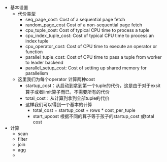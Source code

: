 - 基本设置
	- 代价类型
		- seq_page_cost: Cost of a sequential page fetch
		- random_page_cost Cost of a non-sequential page fetch
		- cpu_tuple_cost: Cost of typical CPU time to process a tuple
		- cpu_index_tuple_cost: Cost of typical CPU time to process an index tuple
		- cpu_operator_cost: Cost of CPU time to execute an operator or function
		- parallel_tuple_cost: Cost of CPU time to pass a tuple from worker to leader backend
		- parallel_setup_cost: Cost of setting up shared memory for parallelism
	- 这里我们为每个operator 计算两种cost
		- startup_cost：从启动到拿到第一个tuple的代价，这是由于对于exsit 算子或者limit算子而已，不需要所有的代价
		- total_cost：从计算到拿到全部tuple的代价
		- 这样我们可以得到一个基本的计算
			- total_cost = startup_cost + rows * cost_per_tuple
			- start_upcost 根据不同的算子等于孩子的startup_cost 或total cost
- 计算
	- scan
	- filter
	- join
	- agg
	-